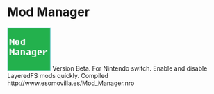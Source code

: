 # Mod Manager
<img border="0" alt="Mod manager" src="https://github.com/Syzygye/Mod-Manager/blob/master/icon.jpg" width="100" height="100">
Version Beta.
For Nintendo switch.
Enable and disable LayeredFS mods quickly.
Compiled http://www.esomovilla.es/Mod_Manager.nro
